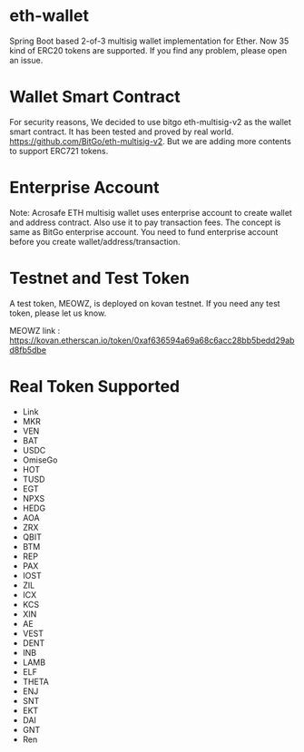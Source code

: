 # eth-wallet
Spring Boot based 2-of-3 multisig wallet implementation for Ether. Now 35 kind of ERC20 tokens are supported. If you find any problem, please open an issue.

# Wallet Smart Contract
For security reasons, We decided to use bitgo eth-multisig-v2 as the wallet smart contract. It has been tested and proved by real world. https://github.com/BitGo/eth-multisig-v2. But we are adding more contents to support ERC721 tokens. 

# Enterprise Account
Note: Acrosafe ETH multisig wallet uses enterprise account to create wallet and address contract. Also use it to pay transaction fees. The concept is same as BitGo enterprise account. You need to fund enterprise account before you create wallet/address/transaction.

# Testnet and Test Token
A test token, MEOWZ, is deployed on kovan testnet. If you need any test token, please let us know.

MEOWZ link : https://kovan.etherscan.io/token/0xaf636594a69a68c6acc28bb5bedd29abd8fb5dbe

# Real Token Supported
- Link
- MKR
- VEN
- BAT
- USDC
- OmiseGo
- HOT
- TUSD
- EGT
- NPXS
- HEDG
- AOA
- ZRX
- QBIT
- BTM
- REP
- PAX
- IOST
- ZIL
- ICX
- KCS
- XIN
- AE
- VEST
- DENT
- INB
- LAMB
- ELF
- THETA
- ENJ
- SNT
- EKT
- DAI
- GNT
- Ren
